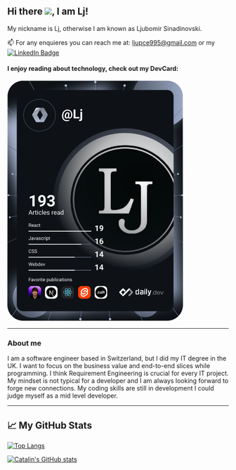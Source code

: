 ## Hi there <img src="https://raw.githubusercontent.com/MartinHeinz/MartinHeinz/master/wave.gif" width="30px">, I am Lj!

My nickname is Lj, otherwise I am known as Ljubomir Sinadinovski.

📫 For any enquieres you can reach me at: ljupce995@gmail.com or my 
[![LinkedIn Badge](https://img.shields.io/badge/LinkedIn-Profile-informational?style=flat&logo=linkedin&logoColor=white&color=0D76A8)](https://www.linkedin.com/in/ljsinadinovski/)

#### I enjoy reading about technology, check out my DevCard:

<a href="https://app.daily.dev/Lj"><img src="https://github.com/ljubomirsinadinovski/ljubomirsinadinovski/blob/main/devcard.svg" width="400" alt="Ljubomir Sinadinovski's Dev Card"/></a>

---

### About me

I am a software engineer based in Switzerland, but I did my IT degree in the UK. I want to focus on the business value and end-to-end slices while programming. I think Requirement Engineering is crucial for every IT project. My mindset is not typical for a developer and I am always looking forward to forge new connections. My coding skills are still in development I could judge myself as a mid level developer.

---

## &#x1f4c8; My GitHub Stats

[![Top Langs](https://github-readme-stats.vercel.app/api/top-langs/?username=ljubomirsinadinovski&hide=html,css&theme=radical)](https://github.com/anuraghazra/github-readme-stats)

[![Catalin's GitHub stats](https://github-readme-stats.vercel.app/api?username=ljubomirsinadinovski&theme=radical)](https://github.com/anuraghazra/github-readme-stats)
